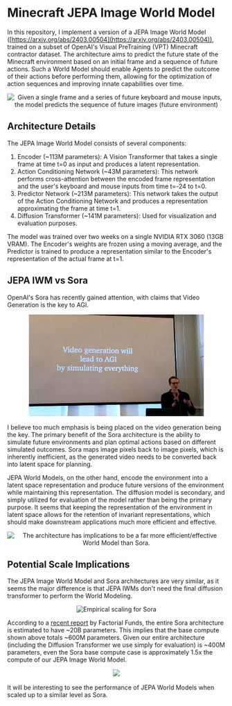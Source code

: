 ﻿# Minecraft JEPA Image World Model

In this repository, I implement a version of a JEPA Image World Model ([https://arxiv.org/abs/2403.00504](https://arxiv.org/abs/2403.00504)), trained on a subset of OpenAI's Visual PreTraining (VPT) Minecraft contractor dataset. The architecture aims to predict the future state of the Minecraft environment based on an initial frame and a sequence of future actions. Such a World Model should enable Agents to predict the outcome of their actions before performing them, allowing for the optimization of action sequences and improving innate capabilities over time.

<div style="text-align: center;">
  <img src="./images/vid0.gif" alt="Given a single frame and a series of future keyboard and mouse inputs, the model predicts the sequence of future images (future environment)">
</div>

## Architecture Details

The JEPA Image World Model consists of several components:

1.  Encoder (~113M parameters): A Vision Transformer that takes a single frame at time t=0 as input and produces a latent representation.
2.  Action Conditioning Network (~43M parameters): This network performs cross-attention between the encoded frame representation and the user's keyboard and mouse inputs from time t=-24 to t=0.
3.  Predictor Network (~213M parameters): This network takes the output of the Action Conditioning Network and produces a representation approximating the frame at time t=1.
4.  Diffusion Transformer (~141M parameters): Used for visualization and evaluation purposes.

The model was trained over two weeks on a single NVIDIA RTX 3060 (13GB VRAM). The Encoder's weights are frozen using a moving average, and the Predictor is trained to produce a representation similar to the Encoder's representation of the actual frame at t=1.

## JEPA IWM vs Sora

OpenAI's Sora has recently gained attention, with claims that Video Generation is the key to AGI.

<div style="text-align: center;">
  <img src="./images/vid_gen.png" alt="A recent presentation by Sora leads claimed video generation is the key to AGI.">
</div>

I believe too much emphasis is being placed on the video generation being the key. The primary benefit of the Sora architecture is the ability to simulate future environments and plan optimal actions based on different simulated outcomes. Sora maps image pixels back to image pixels, which is inherently inefficient, as the generated video needs to be converted back into latent space for planning.

JEPA World Models, on the other hand, encode the environment into a latent space representation and produce future versions of the environment while maintaining this representation. The diffusion model is secondary, and simply utilized for evaluation of the model rather than being the primary purpose. It seems that keeping the representation of the environment in latent space allows for the retention of invariant representations, which should make downstream applications much more efficient and effective.

<div style="text-align: center;">
  <img src="./images/vid1.gif" alt="The architecture has implications to be a far more efficient/effective World Model than Sora.">
</div>

## Potential Scale Implications

The JEPA Image World Model and Sora architectures are very similar, as it seems the major difference is that JEPA IWMs don't need the final diffusion transformer to perform the World Modeling.


<div style="text-align: center;">
  <img src="./images/sora_vid.gif" alt="Empirical scaling for Sora">
</div>

According to a [recent report](https://www.factorialfunds.com/blog/under-the-hood-how-openai-s-sora-model-works) by Factorial Funds, the entire Sora architecture is estimated to have ~20B parameters. This implies that the base compute shown above totals ~600M parameters. Given our entire architecture (including the Diffusion Transformer we use simply for evaluation) is ~400M parameters, even the Sora base compute case is approximately 1.5x the compute of our JEPA Image World Model.

<div style="text-align: center;">
  <img src="./images/vid2.gif">
</div>

It will be interesting to see the performance of JEPA World Models when scaled up to a similar level as Sora.